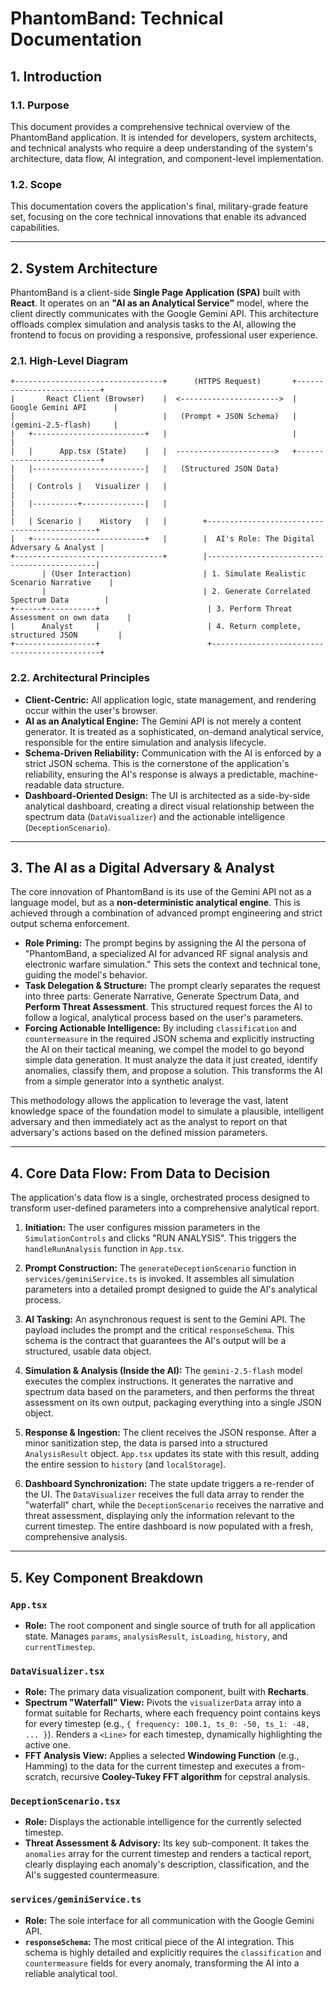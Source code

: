 # PhantomBand: Technical Documentation

## 1. Introduction

### 1.1. Purpose

This document provides a comprehensive technical overview of the PhantomBand application. It is intended for developers, system architects, and technical analysts who require a deep understanding of the system's architecture, data flow, AI integration, and component-level implementation.

### 1.2. Scope

This documentation covers the application's final, military-grade feature set, focusing on the core technical innovations that enable its advanced capabilities.

---

## 2. System Architecture

PhantomBand is a client-side **Single Page Application (SPA)** built with **React**. It operates on an **"AI as an Analytical Service"** model, where the client directly communicates with the Google Gemini API. This architecture offloads complex simulation and analysis tasks to the AI, allowing the frontend to focus on providing a responsive, professional user experience.

### 2.1. High-Level Diagram

```
+---------------------------------+      (HTTPS Request)       +--------------------------+
|       React Client (Browser)    |  <---------------------->  |   Google Gemini API      |
|                                 |   (Prompt + JSON Schema)   |   (gemini-2.5-flash)     |
|   +-------------------------+   |                            |                          |
|   |      App.tsx (State)    |   |  ---------------------->   +--------------------------+
|   |-------------------------|   |   (Structured JSON Data)             |
|   | Controls |   Visualizer |   |                                      |
|   |----------+--------------|   |                                      |
|   | Scenario |    History   |   |        +---------------------------------------------+
|   +-------------------------+   |        |  AI's Role: The Digital Adversary & Analyst |
+---------------------------------+        |---------------------------------------------|
       | (User Interaction)                | 1. Simulate Realistic Scenario Narrative    |
       |                                   | 2. Generate Correlated Spectrum Data        |
+------+-----------+                        | 3. Perform Threat Assessment on own data    |
|      Analyst     |                        | 4. Return complete, structured JSON         |
+------------------+                        +---------------------------------------------+
```

### 2.2. Architectural Principles

-   **Client-Centric:** All application logic, state management, and rendering occur within the user's browser.
-   **AI as an Analytical Engine:** The Gemini API is not merely a content generator. It is treated as a sophisticated, on-demand analytical service, responsible for the entire simulation and analysis lifecycle.
-   **Schema-Driven Reliability:** Communication with the AI is enforced by a strict JSON schema. This is the cornerstone of the application's reliability, ensuring the AI's response is always a predictable, machine-readable data structure.
-   **Dashboard-Oriented Design:** The UI is architected as a side-by-side analytical dashboard, creating a direct visual relationship between the spectrum data (`DataVisualizer`) and the actionable intelligence (`DeceptionScenario`).

---

## 3. The AI as a Digital Adversary & Analyst

The core innovation of PhantomBand is its use of the Gemini API not as a language model, but as a **non-deterministic analytical engine**. This is achieved through a combination of advanced prompt engineering and strict output schema enforcement.

-   **Role Priming:** The prompt begins by assigning the AI the persona of "PhantomBand, a specialized AI for advanced RF signal analysis and electronic warfare simulation." This sets the context and technical tone, guiding the model's behavior.
-   **Task Delegation & Structure:** The prompt clearly separates the request into three parts: Generate Narrative, Generate Spectrum Data, and **Perform Threat Assessment**. This structured request forces the AI to follow a logical, analytical process based on the user's parameters.
-   **Forcing Actionable Intelligence:** By including `classification` and `countermeasure` in the required JSON schema and explicitly instructing the AI on their tactical meaning, we compel the model to go beyond simple data generation. It must analyze the data it just created, identify anomalies, classify them, and propose a solution. This transforms the AI from a simple generator into a synthetic analyst.

This methodology allows the application to leverage the vast, latent knowledge space of the foundation model to simulate a plausible, intelligent adversary and then immediately act as the analyst to report on that adversary's actions based on the defined mission parameters.

---

## 4. Core Data Flow: From Data to Decision

The application's data flow is a single, orchestrated process designed to transform user-defined parameters into a comprehensive analytical report.

1.  **Initiation:** The user configures mission parameters in the `SimulationControls` and clicks "RUN ANALYSIS". This triggers the `handleRunAnalysis` function in `App.tsx`.

2.  **Prompt Construction:** The `generateDeceptionScenario` function in `services/geminiService.ts` is invoked. It assembles all simulation parameters into a detailed prompt designed to guide the AI's analytical process.

3.  **AI Tasking:** An asynchronous request is sent to the Gemini API. The payload includes the prompt and the critical `responseSchema`. This schema is the contract that guarantees the AI's output will be a structured, usable data object.

4.  **Simulation & Analysis (Inside the AI):** The `gemini-2.5-flash` model executes the complex instructions. It generates the narrative and spectrum data based on the parameters, and then performs the threat assessment on its own output, packaging everything into a single JSON object.

5.  **Response & Ingestion:** The client receives the JSON response. After a minor sanitization step, the data is parsed into a structured `AnalysisResult` object. `App.tsx` updates its state with this result, adding the entire session to `history` (and `localStorage`).

6.  **Dashboard Synchronization:** The state update triggers a re-render of the UI. The `DataVisualizer` receives the full data array to render the "waterfall" chart, while the `DeceptionScenario` receives the narrative and threat assessment, displaying only the information relevant to the current timestep. The entire dashboard is now populated with a fresh, comprehensive analysis.

---

## 5. Key Component Breakdown

### `App.tsx`
-   **Role:** The root component and single source of truth for all application state. Manages `params`, `analysisResult`, `isLoading`, `history`, and `currentTimestep`.

### `DataVisualizer.tsx`
-   **Role:** The primary data visualization component, built with **Recharts**.
-   **Spectrum "Waterfall" View:** Pivots the `visualizerData` array into a format suitable for Recharts, where each frequency point contains keys for every timestep (e.g., `{ frequency: 100.1, ts_0: -50, ts_1: -48, ... }`). Renders a `<Line>` for each timestep, dynamically highlighting the active one.
-   **FFT Analysis View:** Applies a selected **Windowing Function** (e.g., Hamming) to the data for the current timestep and executes a from-scratch, recursive **Cooley-Tukey FFT algorithm** for cepstral analysis.

### `DeceptionScenario.tsx`
-   **Role:** Displays the actionable intelligence for the currently selected timestep.
-   **Threat Assessment & Advisory:** Its key sub-component. It takes the `anomalies` array for the current timestep and renders a tactical report, clearly displaying each anomaly's description, classification, and the AI's suggested countermeasure.

### `services/geminiService.ts`
-   **Role:** The sole interface for all communication with the Google Gemini API.
-   **`responseSchema`:** The most critical piece of the AI integration. This schema is highly detailed and explicitly requires the `classification` and `countermeasure` fields for every anomaly, transforming the AI into a reliable analytical tool.